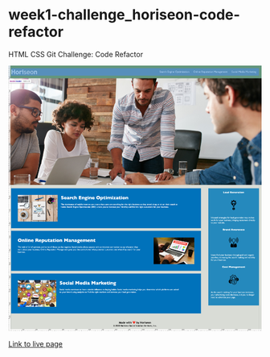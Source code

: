 # week1-challenge_horiseon-code-refactor
HTML CSS Git Challenge: Code Refactor

![website screenshot](./assets/jessicajernigan.github.io_week1-challenge_horiseon-code-refactor_.png)

[Link to live page](https://jessicajernigan.github.io/week1-challenge_horiseon-code-refactor/)